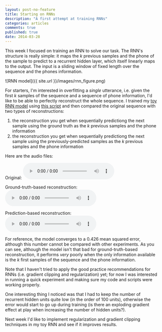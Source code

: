```yaml
---
layout: post-no-feature
title: Starting on RNNs
description: "A first attempt at training RNNs"
categories: articles
comments: true
published: true
date: 2014-03-28
---
```


This week I focused on training an RNN to solve our task. The RNN's structure
is really simple: it maps the _k_ previous samples and the phone of the sample
to predict to a recurrent hidden layer, which itself linearly maps to the
output. The input is a sliding window of fixed length over the sequence and the
phones information.

![RNN model]({{ site.url }}/images/rnn_figure.png)

For starters, I'm interested in overfitting a _single_ utterance, i.e. given the
first _k_ samples of the sequence and a sequence of phone information, I'd like
to be able to perfectly reconstruct the whole sequence. I trained my [toy RNN
model](https://github.com/vdumoulin/research/blob/master/code/pylearn2/models/rnn.py)
using [this script](https://github.com/vdumoulin/research/blob/master/experiments/timit/rnn.yaml)
and then compared the original sequence with two types of reconstructions:

1. the reconstruction you get when sequentially predictiong the next sample
   using the ground truth as the _k_ previous samples and the phone information
2. the reconstruction you get when sequentially predictiong the next sample
   using the previously-predicted samples as the _k_ previous samples and the
   phone information

Here are the audio files:

Original:
<audio src="{{ site.url }}/sounds/original.wav" controls> </audio>

Ground-truth-based reconstruction:
<audio src="{{ site.url }}/sounds/prediction.wav" controls> </audio>

Prediction-based reconstruction:
<audio src="{{ site.url }}/sounds/reconstruction.wav" controls> </audio>

For reference, the model converges to a 0.426 mean squared error, although this
number cannot be compared with other experiments. As you can see, although the
model isn't that bad for ground-truth-based reconstruction, it performs _very_
poorly when the only information available is the _k_ first samples of the
sequence and the phone information.

Note that I haven't tried to apply the good practice recommendations for RNNs
(i.e. gradient clipping and regularization) yet; for now I was interested in
running a quick experiment and making sure my code and scripts were working
properly.

One interesting thing I noticed was that I had to keep the number of recurrent
hidden units quite low (in the order of 100 units), otherwise the error would
start to go up during training (is there an exploding gradient effect at play
when increasing the number of hidden units?).

Next week I'd like to implement regularization and gradient clipping techniques
in my toy RNN and see if it improves results.
